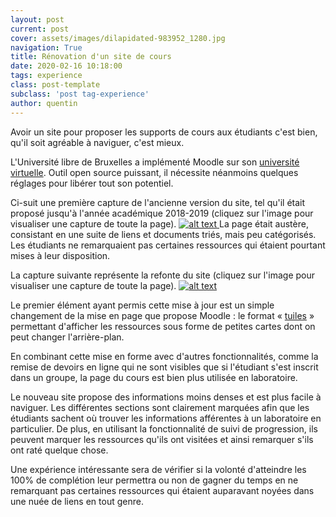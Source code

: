```yaml
---
layout: post
current: post
cover: assets/images/dilapidated-983952_1280.jpg
navigation: True
title: Rénovation d'un site de cours
date: 2020-02-16 10:18:00
tags: experience
class: post-template
subclass: 'post tag-experience'
author: quentin
---
```


Avoir un site pour proposer les supports de cours aux étudiants c'est bien, qu'il soit agréable à naviguer, c'est mieux.

L'Université libre de Bruxelles a implémenté Moodle sur son [université virtuelle](https://uv.ulb.ac.be/).
Outil open source puissant, il nécessite néanmoins quelques réglages pour libérer tout son potentiel.

Ci-suit une première capture de l'ancienne version du site, tel qu'il était proposé jusqu'à l'année académique 2018-2019 (cliquez sur l'image pour visualiser une capture de toute la page).
<a href="assets/images/renovation/H473-old-full.png" target="_blank_" >
<img src="assets/images/renovation/H473-old-crop.png" alt="alt text" >
</a>
La page était austère, consistant en une suite de liens et documents triés, mais peu catégorisés.
Les étudiants ne remarquaient pas certaines ressources qui étaient pourtant mises à leur disposition.

La capture suivante représente la refonte du site (cliquez sur l'image pour visualiser une capture de toute la page).
<a href="assets/images/renovation/H473-new-full.png" target="_blank_" >
<img src="assets/images/renovation/H473-new-crop.png" alt="alt text" >
</a>

Le premier élément ayant permis cette mise à jour est un simple changement de la mise en page que propose Moodle : le format « [tuiles](https://moodle.org/plugins/format_tiles) » permettant d'afficher les ressources sous forme de petites cartes dont on peut changer l'arrière-plan.

En combinant cette mise en forme avec d'autres fonctionnalités, comme la remise de devoirs en ligne qui ne sont visibles que si l'étudiant s'est inscrit dans un groupe, la page du cours est bien plus utilisée en laboratoire.

Le nouveau site propose des informations moins denses et est plus facile à naviguer.
Les différentes sections sont clairement marquées afin que les étudiants sachent où trouver les informations afférentes à un laboratoire en particulier.
De plus, en utilisant la fonctionnalité de suivi de progression, ils peuvent marquer les ressources qu'ils ont visitées et ainsi remarquer s'ils ont raté quelque chose.

Une expérience intéressante sera de vérifier si la volonté d'atteindre les 100% de complétion leur permettra ou non de gagner du temps en ne remarquant pas certaines ressources qui étaient auparavant noyées dans une nuée de liens en tout genre.
